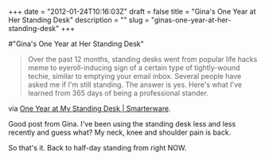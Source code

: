 +++
date = "2012-01-24T10:16:03Z"
draft = false
title = "Gina's One Year at Her Standing Desk"
description = ""
slug = "ginas-one-year-at-her-standing-desk"
+++

#"Gina's One Year at Her Standing Desk"

<blockquote>Over the past 12 months, standing desks went from popular life hacks meme to eyeroll-inducing sign of a certain type of tightly-wound techie, similar to emptying your email inbox. Several people have asked me if I'm still standing. The answer is yes. Here's what I've learned from 365 days of being a professional stander.</blockquote>
via <a href="http://smarterware.org/9229/one-year-at-my-standing-desk?utm_source=feedburner&amp;utm_medium=feed&amp;utm_campaign=Feed%3A+Smarterware+%28Smarterware%29&amp;utm_content=Google+Reader">One Year at My Standing Desk | Smarterware</a>.

Good post from Gina. I've been using the standing desk less and less recently and guess what? My neck, knee and shoulder pain is back.

So that's it. Back to half-day standing from right NOW.

&nbsp;